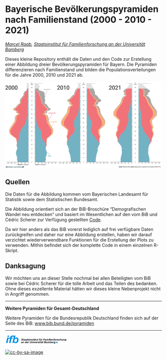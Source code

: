 Bayerische Bevölkerungspyramiden nach Familienstand (2000 - 2010 - 2021)
================

*[Marcel Raab](https://marcelraab.de/), [Staatsinstitut für
Familienforschung an der Universität
Bamberg](https://www.ifb.bayern.de/)*

Dieses kleine Repository enthält die Daten und den Code zur Erstellung
einer Abbildung dreier Bevölkerungspyramiden für Bayern. Die Pyramiden
differenzieren nach Familienstand und bilden die Populationsverteilungen
für die Jahre 2000, 2010 und 2021 ab.

![](Abbildungen/Pyramiden_00-10-21.png)<!-- -->

## Quellen

Die Daten für die Abbildung kommen vom Bayerischen Landesamt für
Statistik sowie dem Statistischen Bundesamt.

Die Abbildung orientiert sich an der BiB-Broschüre “Demografischen
Wandel neu entdecken” und basiert im Wesentlichen auf den vom BiB und
Cédric Scherer zur Verfügung gestellten
[Code](https://github.com/z3tt/BiB-population-pyramids).

Da wir hier anders als das BiB vorerst lediglich auf frei verfügbare
Daten zurückgreifen und daher nur eine Abbildung erstellen, haben wir
darauf verzichtet wiederverwendbare Funktionen für die Erstellung der
Plots zu verwenden. Mithin befindet sich der komplette Code in einem
einzelnen R-Skript.

## Danksagung

Wir möchten uns an dieser Stelle nochmal bei allen Beteiligten vom BiB
sowie bei Cédric Scherer für die tolle Arbeit und das Teilen des
bedanken. Ohne dieses exzellente Material hätten wir dieses kleine
Nebenprojekt nicht in Angriff genommen.

------------------------------------------------------------------------

**Weitere Pyramiden für Gesamt-Deutschland**

Weitere Pyramiden für die Bundesrepublik Deutschland finden sich auf der
Seite des BiB: www.bib.bund.de/pyramiden

------------------------------------------------------------------------

[<img src="Logos/ifb_Logo_RGB.jpg" alt="ifb" width="200"/>](https://www.ifb.bayern.de/)

[![cc-by-sa-image](https://licensebuttons.net/l/by-sa/4.0/88x31.png)](https://creativecommons.org/licenses/by-sa/4.0/)
